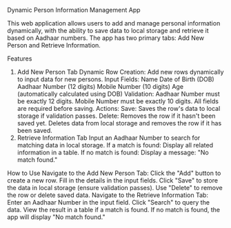 Dynamic Person Information Management App

This web application allows users to add and manage personal information dynamically, with the ability to save data to local storage and retrieve it based on Aadhaar numbers. The app has two primary tabs: Add New Person and Retrieve Information.

Features
1. Add New Person Tab
Dynamic Row Creation: Add new rows dynamically to input data for new persons.
Input Fields:
Name
Date of Birth (DOB)
Aadhaar Number (12 digits)
Mobile Number (10 digits)
Age (automatically calculated using DOB)
Validation:
Aadhaar Number must be exactly 12 digits.
Mobile Number must be exactly 10 digits.
All fields are required before saving.
Actions:
Save: Saves the row's data to local storage if validation passes.
Delete:
Removes the row if it hasn't been saved yet.
Deletes data from local storage and removes the row if it has been saved.
2. Retrieve Information Tab
Input an Aadhaar Number to search for matching data in local storage.
If a match is found:
Display all related information in a table.
If no match is found:
Display a message: "No match found."


How to Use
Navigate to the Add New Person Tab:
Click the "Add" button to create a new row.
Fill in the details in the input fields.
Click "Save" to store the data in local storage (ensure validation passes).
Use "Delete" to remove the row or delete saved data.
Navigate to the Retrieve Information Tab:
Enter an Aadhaar Number in the input field.
Click "Search" to query the data.
View the result in a table if a match is found.
If no match is found, the app will display "No match found."
